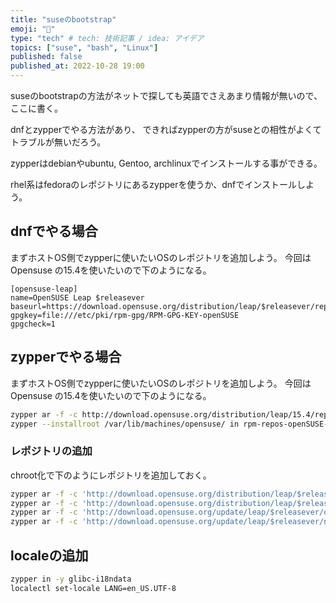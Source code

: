 ```yaml
---
title: "suseのbootstrap"
emoji: "🍣"
type: "tech" # tech: 技術記事 / idea: アイデア
topics: ["suse", "bash", "Linux"]
published: false
published_at: 2022-10-28 19:00 
---
```


suseのbootstrapの方法がネットで探しても英語でさえあまり情報が無いので、
ここに書く。

dnfとzypperでやる方法があり、
できればzypperの方がsuseとの相性がよくてトラブルが無いだろう。

zypperはdebianやubuntu, Gentoo, archlinuxでインストールする事ができる。

rhel系はfedoraのレポジトリにあるzypperを使うか、dnfでインストールしよう。

## dnfでやる場合

まずホストOS側でzypperに使いたいOSのレポジトリを追加しよう。
今回はOpensuse の15.4を使いたいので下のようになる。

```bash:/etc/yum.repos.d/opensuse-leap.repo
[opensuse-leap]
name=OpenSUSE Leap $releasever
baseurl=https://download.opensuse.org/distribution/leap/$releasever/repo/oss/
gpgkey=file:///etc/pki/rpm-gpg/RPM-GPG-KEY-openSUSE
gpgcheck=1
```

## zypperでやる場合

まずホストOS側でzypperに使いたいOSのレポジトリを追加しよう。
今回はOpensuse の15.4を使いたいので下のようになる。

```bash
zypper ar -f -c http://download.opensuse.org/distribution/leap/15.4/repo/oss opensuse-leap-15.4
zypper --installroot /var/lib/machines/opensuse/ in rpm-repos-openSUSE-Leap systemd systemd-network bash zypper util-linux
```

### レポジトリの追加

chroot化で下のようにレポジトリを追加しておく。

```bash
zypper ar -f -c 'http://download.opensuse.org/distribution/leap/$releasever/repo/oss' repo-oss
zypper ar -f -c 'http://download.opensuse.org/distribution/leap/$releasever/repo/non-oss' repo-non-oss
zypper ar -f -c 'http://download.opensuse.org/update/leap/$releasever/oss' repo-oss-update
zypper ar -f -c 'http://download.opensuse.org/update/leap/$releasever/non-oss' repo-non-oss-update
```

## localeの追加

```bash
zypper in -y glibc-i18ndata
localectl set-locale LANG=en_US.UTF-8
```
